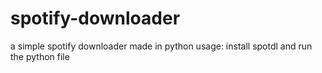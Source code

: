 # spotify-downloader
a simple spotify downloader made in python
usage: install spotdl and run the python file
